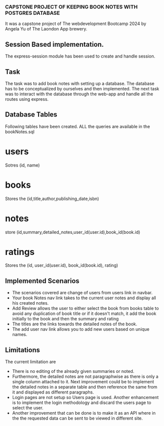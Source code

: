 ### CAPSTONE PROJECT OF KEEPING BOOK NOTES WITH POSTGRES DATABASE

It was a capstone project of The webdevelopment Bootcamp 2024 by Angela Yu of The Laondon App brewery.

## Session Based implementation.
The express-session module has been used to create and handle session.

## Task
The task was to add book notes with setting up a database. The database has to be conceptualized by ourselves and then implemented.
The next task was to interact with the database through the web-app and handle all the routes using express.

## Database Tables
Following tables have been created. ALL the queries are available in the bookNotes.sql
# users
Sotres (id, name)
# books
Stores the (id,title,author,publishing_date,isbn)
# notes
store (id,summary,detailed_notes,user_id(user.id),book_id(book.id)
# ratings
Stores the (id, user_id(user.id), book_id(book.id), rating)


## Implemented Scenarios

- The scenarios covered are change of users from users link in navbar.
- Your book Notes nav link takes to the current user notes and display all his created notes.
- Add Review allows the user to either select the book from books table to avoid any duplication of book title or if it doesn't match, it add the book initially to the book and then the summary and rating
- The titles are the links towards the detailed notes of the book.
- The add user nav link allows you to add new users based on unique names.

## Limitations

The current limitation are
  - There is no editing of the already given summaries or noted.
  - Furthermore, the detailed notes are not paragraphwise as there is only a single column attached to it. Next improvement could be to implement the detailed notes in a separate table and then reference the same from it and displayed as different paragraphs.
  - Login pages are not setup so Users page is used. Another enhancement is to implement the login methodology and discard the users page to select the user.
  - Another improvement that can be done is to make it as an API where in the the requested data can be sent to be viewed in different site.
